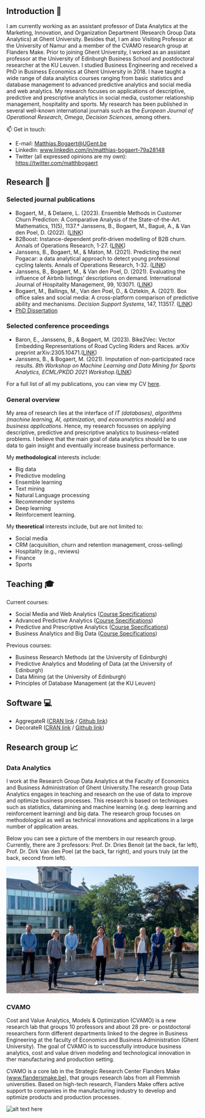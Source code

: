 ## Introduction 👋

<!--
**MatthBogaert/MatthBogaert** is a ✨ _special_ ✨ repository because its `README.md` (this file) appears on your GitHub profile.

Here are some ideas to get you started:

- 🔭 I’m currently working on ...
- 🌱 I’m currently learning ...
- 👯 I’m looking to collaborate on ...
- 🤔 I’m looking for help with ...
- 💬 Ask me about ...
- 📫 How to reach me: ...
- 😄 Pronouns: ...
- ⚡ Fun fact: ...
-->


I am currently working as an assistant professor of Data Analytics at the Marketing, Innovation, and Organization Department (Research Group Data Analytics) at Ghent University. Besides that, I am also Visiting Professor at the University of Namur and a member of the CVAMO research group at Flanders Make. Prior to joining Ghent University, I worked as an assistant professor at the University of Edinburgh Business School and postdoctoral researcher at the KU Leuven. I studied Business Engineering and received a PhD in Business Economics at Ghent University in 2018. I have taught a wide range of data analytics courses ranging from basic statistics and database management to advanced predictive analytics and social media and web analytics. My research focuses on applications of descriptive, predictive and prescriptive analytics in social media, customer relationship management, hospitality and sports. My research has been published in several well-known international journals such as the *European Journal of Operational Research*, *Omega*, *Decision Sciences*, among others.

📫 Get in touch:
* E-mail: <Matthias.Bogaert@UGent.be>
* LinkedIn: www.linkedin.com/in/matthias-bogaert-79a28148
* Twitter (all expressed opinions are my own): https://twitter.com/matthbogaert 

## Research 📄

### Selected journal publications

* Bogaert, M., & Delaere, L. (2023). Ensemble Methods in Customer Churn Prediction: A Comparative Analysis of the State-of-the-Art. Mathematics, 11(5), 1137.* Janssens, B., Bogaert, M., Bagué, A., & Van den Poel, D. (2022). ([LINK](https://www.mdpi.com/2227-7390/11/5/1137))
* B2Boost: Instance-dependent profit-driven modelling of B2B churn. Annals of Operations Research, 1-27. ([LINK](https://github.com/MatthBogaert/MatthBogaert/blob/main/Files/Manuscript_R2.pdf))
* Janssens, B., Bogaert, M., & Maton, M. (2021). Predicting the next Pogacar: a data analytical approach to detect young professional cycling talents. Annals of Operations Research, 1-32. ([LINK](https://github.com/MatthBogaert/MatthBogaert/blob/main/Files/WorkingPaper_Cycling.pdf))
* Janssens, B., Bogaert, M., & Van den Poel, D. (2021). Evaluating the influence of Airbnb listings’ descriptions on demand. International Journal of Hospitality Management, 99, 103071. ([LINK](https://github.com/MatthBogaert/MatthBogaert/blob/main/Files/WorkingPaper_IJHM.pdf)) 
* Bogaert, M., Ballings, M., Van den Poel, D., & Oztekin, A. (2021). Box office sales and social media: A cross-platform comparison of predictive ability and mechanisms. *Decision Support Systems*, 147, 113517. ([LINK](https://github.com/MatthBogaert/MatthBogaert/blob/main/Files/WorkingPaper_BoxOffice.pdf))
* [PhD Dissertation](https://github.com/MatthBogaert/MatthBogaert/blob/main/Files/phd_mb.pdf)

### Selected conference proceedings
* Baron, E., Janssens, B., & Bogaert, M. (2023). Bike2Vec: Vector Embedding Representations of Road Cycling Riders and Races. arXiv preprint arXiv:2305.10471.([LINK](https://arxiv.org/pdf/2305.10471.pdf))
* Janssens, B., & Bogaert, M. (2021). Imputation of non-participated race results. *8th Workshop on Machine Learning and Data Mining for Sports Analytics, ECML/PKDD 2021 Workshop*.([LINK](https://dtai.cs.kuleuven.be/events/MLSA21/papers/MLSA21_paper_janssens.pdf))

For a full list of all my publications, you can view my CV [here](https://github.com/MatthBogaert/MatthBogaert/blob/main/Files/CurriculumVitae_MatthiasBogaert.pdf).

### General overview

My area of research lies at the interface of *IT (databases)*, *algorithms (machine learning, AI, optimization, and econometrics models)* and *business applications*. Hence, my research focusses on applying descriptive, predictive and prescriptive analytics to business-related problems. I believe that the main goal of data analytics should be to use data to gain insight and eventually increase business performance. 

My **methodological** interests include:
* Big data
* Predictive modeling
* Ensemble learning 
* Text mining
* Natural Language processing
* Recommender systems
* Deep learning
* Reinforcement learning.

My **theoretical** interests include, but are not limited to: 
* Social media
* CRM (acquisition, churn and retention management, cross-selling)
* Hospitality (e.g., reviews)
* Finance
* Sports

## Teaching 🎓

Current courses:
* Social Media and Web Analytics ([Course Specifications](https://studiegids.ugent.be/2020/EN/studiefiches/F000879.pdf))
* Advanced Predictive Analytics ([Course Specifications](https://studiegids.ugent.be/2020/EN/studiefiches/F000882.pdf))
* Predictive and Prescriptive Analytics ([Course Specifications](https://studiegids.ugent.be/2020/EN/studiefiches/F000801.pdf))
* Business Analytics and Big Data ([Course Specifications](https://directory.unamur.be/teaching/courses/EINGM103))

Previous courses:
* Business Research Methods (at the University of Edinburgh)
* Predictive Analytics and Modeling of Data (at the University of Edinburgh)
* Data Mining (at the University of Edinburgh)
* Principles of Database Management (at the KU Leuven)

## Software 💻

* AggregateR ([CRAN link](https://cran.r-project.org/web/packages/AggregateR/index.html) / [Github link](https://github.com/MatthBogaert/AggregateR))
* DecorateR ([CRAN link](https://cran.r-project.org/web/packages/DecorateR/index.html) / [Github link](https://github.com/MatthBogaert/DecorateR))

## Research group 📈

### Data Analytics 

I work at the Research Group Data Analytics at the Faculty of Economics and Business Administration of Ghent University.The research group Data Analytics engages in teaching and 
research on the use of data to improve and optimize business processes. This research is based on techniques such as statistics, datamining and machine learning (e.g. deep 
learning and reinforcement learning) and big data. The research group focuses on methodological as well as technical innovations and applications in a large number of application areas. 

Below you can see a picture of the members in our research group. Currently, there are 3 professors: Prof. Dr. Dries Benoit (at the back, far left), Prof. Dr. Dirk Van den Poel (at the back, far right), and yours truly (at the back, second from left). 

![alt text here](https://github.com/MatthBogaert/MatthBogaert/blob/main/Files/Data_Analytics_Research_Group_Sept_2020_Large.jpg)

### CVAMO

Cost and Value Analytics, Models & Optimization (CVAMO) is a new research lab that groups 10 professors and about 28 pre- or postdoctoral researchers form different departments linked to the degree in Business Engineering at the faculty of Economics and Business Administration (Ghent University). The goal of CVAMO is to successfully introduce business analytics, cost and value driven modeling and technological innovation in ther manufacturing and production setting.

CVAMO is a core lab in the Strategic Research Center Flanders Make (www.flandersmake.be), that groups research labs from all Flemmish universities. Based on high-tech research, Flanders Make offers active support to companies in the manufacturing industry to develop and optimize products and production processes.

![alt text here](https://www.google.com/url?sa=i&url=https%3A%2F%2Fwww.flandersmake.be%2Fen%2Fdownloads%2Fmedia&psig=AOvVaw0NI9LklGICKaWoMAYHakvI&ust=1685602346397000&source=images&cd=vfe&ved=0CBEQjRxqFwoTCMCFrbL8nv8CFQAAAAAdAAAAABAE)
